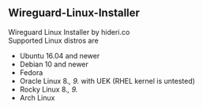 ## Wireguard-Linux-Installer
Wireguard Linux Installer by hideri.co  
Supported Linux distros are
- Ubuntu 16.04 and newer
- Debian 10 and newer
- Fedora
- Oracle Linux 8.*, 9.* with UEK (RHEL kernel is untested)
- Rocky Linux 8.*, 9.*
- Arch Linux
